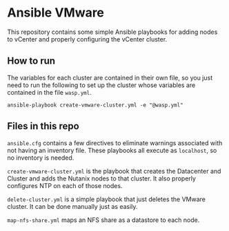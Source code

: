 # Ansible VMware

This repository contains some simple Ansible playbooks for adding nodes to vCenter and properly configuring the vCenter cluster.

## How to run

The variables for each cluster are contained in their own file, so you just need to run the following to set up the cluster whose variables are contained in the file `wasp.yml`.

```
ansible-playbook create-vmware-cluster.yml -e "@wasp.yml"
```

## Files in this repo

`ansible.cfg` contains a few directives to eliminate warnings associated with not having an inventory file. These playbooks all execute as `localhost`, so no inventory is needed.

`create-vmware-cluster.yml` is the playbook that creates the Datacenter and Cluster and adds the Nutanix nodes to that cluster. It also properly configures NTP on each of those nodes.

`delete-cluster.yml` is a simple playbook that just deletes the VMware cluster. It can be done manually just as easily.

`map-nfs-share.yml` maps an NFS share as a datastore to each node.
